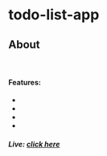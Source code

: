 # todo-list-app

## About

<br>

#### Features:
- 
- 
- 
- 

##### Live: [click here](https://husky93.github.io/todo-list/)
